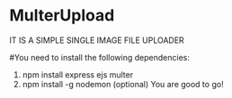 # MulterUpload
IT IS A SIMPLE SINGLE IMAGE FILE UPLOADER 

#You need to install the following dependencies:
 1. npm install express ejs multer
 2. npm install -g nodemon (optional)
You are good to go!
